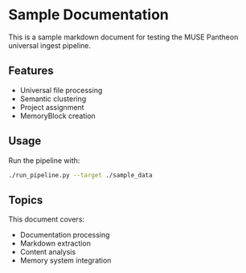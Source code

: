# Sample Documentation

This is a sample markdown document for testing the MUSE Pantheon universal ingest pipeline.

## Features

- Universal file processing
- Semantic clustering  
- Project assignment
- MemoryBlock creation

## Usage

Run the pipeline with:

```bash
./run_pipeline.py --target ./sample_data
```

## Topics

This document covers:
- Documentation processing
- Markdown extraction
- Content analysis
- Memory system integration